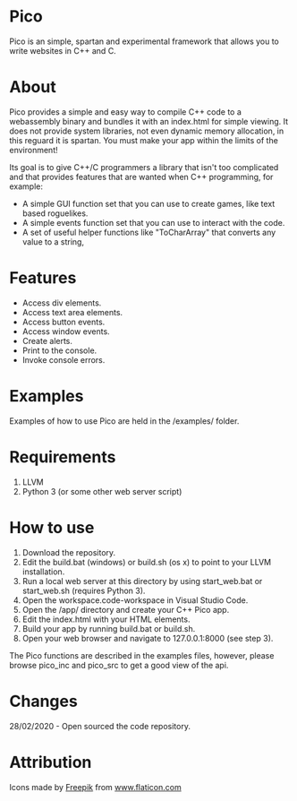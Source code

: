 Pico
====
Pico is an simple, spartan and experimental framework that allows you to write websites in C++ and C.

About
======
Pico provides a simple and easy way to compile C++ code to a webassembly binary and bundles it with an index.html for simple viewing. It does not provide system libraries, not even dynamic memory allocation, in this reguard it is spartan. You must make your app within the limits of the environment!

Its goal is to give C++/C programmers a library that isn't too complicated and that provides features that are wanted when C++ programming, for example:
- A simple GUI function set that you can use to create games, like text based roguelikes.
- A simple events function set that you can use to interact with the code.
- A set of useful helper functions like "ToCharArray" that converts any value to a string,


Features
========
- Access div elements.
- Access text area elements.
- Access button events.
- Access window events.
- Create alerts.
- Print to the console.
- Invoke console errors.

Examples
=========
Examples of how to use Pico are held in the /examples/ folder.

Requirements
===========
1. LLVM
2. Python 3 (or some other web server script)

How to use
=========
1. Download the repository.
2. Edit the build.bat (windows) or build.sh (os x) to point to your LLVM installation.
3. Run a local web server at this directory by using start_web.bat or start_web.sh (requires Python 3).
4. Open the workspace.code-workspace in Visual Studio Code.
5. Open the /app/ directory and create your C++ Pico app.
6. Edit the index.html with your HTML elements.
6. Build your app by running build.bat or build.sh.
7. Open your web browser and navigate to 127.0.0.1:8000 (see step 3).

The Pico functions are described in the examples files, however, please browse pico_inc and pico_src to get a good view of the api.


Changes
========
28/02/2020 - Open sourced the code repository.

Attribution
===========
<div>Icons made by <a href="https://www.flaticon.com/authors/freepik" title="Freepik">Freepik</a> from <a href="https://www.flaticon.com/" title="Flaticon">www.flaticon.com</a></div>